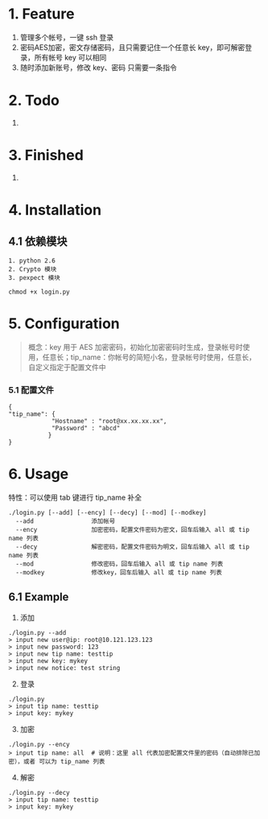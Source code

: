 # 1. Feature

1. 管理多个帐号，一键 ssh 登录
2. 密码AES加密，密文存储密码，且只需要记住一个任意长 key，即可解密登录，所有帐号 key 可以相同
3. 随时添加新账号，修改 key、密码 只需要一条指令

# 2. Todo

1.

# 3. Finished

1.

# 4. Installation

## 4.1 依赖模块

```
1. python 2.6
2. Crypto 模块
3. pexpect 模块
```

```
chmod +x login.py
```

# 5. Configuration

> 概念：key 用于 AES 加密密码，初始化加密密码时生成，登录帐号时使用，任意长；tip_name：你帐号的简短小名，登录帐号时使用，任意长，自定义指定于配置文件中

### 5.1 配置文件

```
{
"tip_name": {
            "Hostname" : "root@xx.xx.xx.xx",
            "Password" : "abcd"
           }
}
```

# 6. Usage

特性：可以使用 tab 键进行 tip_name 补全

```
./login.py [--add] [--ency] [--decy] [--mod] [--modkey]
  --add                添加帐号
  --ency               加密密码，配置文件密码为密文，回车后输入 all 或 tip name 列表
  --decy               解密密码，配置文件密码为明文，回车后输入 all 或 tip name 列表
  --mod                修改密码，回车后输入 all 或 tip name 列表
  --modkey             修改key，回车后输入 all 或 tip name 列表
```

## 6.1 Example

1. 添加

```
./login.py --add
> input new user@ip: root@10.121.123.123
> input new password: 123
> input new tip name: testtip
> input new key: mykey
> input new notice: test string
```

2. 登录

```
./login.py
> input tip name: testtip
> input key: mykey
```

3. 加密

```
./login.py --ency
> input tip name: all  # 说明：这里 all 代表加密配置文件里的密码（自动排除已加密），或者 可以为 tip_name 列表
```

4. 解密

```
./login.py --decy
> input tip name: testtip
> input key: mykey
```
